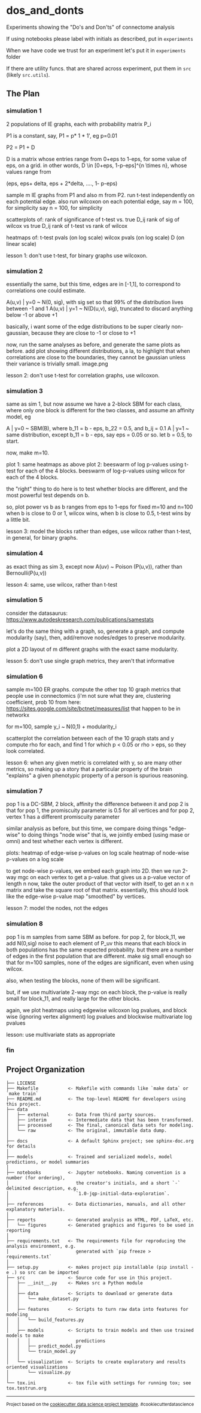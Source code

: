 dos_and_donts
==============================

Experiments showing the "Do's and Don'ts" of connectome analysis

If using notebooks please label with initials as described, put in `experiments`

When we have code we trust for an experiment let's put it in `experiments` folder

If there are utility funcs. that are shared across experiment, put them in `src` (likely
`src.utils`).

The Plan
--------
### simulation 1

2 populations of IE graphs, each with probability matrix P_i

P1 is a constant, say, P1 = p* 1 * 1', eg p=0.01

P2 = P1 + D

D is a matrix whose entries range from 0+eps to 1-eps, for some value of eps, on a grid.
in other words, D \in [0+eps, 1-p-eps]^{n \times n}, whose values range from 

(eps, eps+ delta, eps + 2*delta, ...., 1- p-eps)

sample m IE graphs from P1 and also m from P2.
run t-test independently on each potential edge.
also run wilcoxon on each potential edge,
say m = 100, for simplicity
say n = 100, for simplicity


scatterplots of:
rank of significance of t-test vs. true D_ij
rank of sig of wilcox vs true D_ij
rank of t-test vs rank of wilcox

heatmaps of:
t-test pvals (on log scale)
wilcox pvals (on log scale)
D (on linear scale)

lesson 1: don't use t-test, for binary graphs use wilcoxon.


### simulation 2

essentially the same, but this time, edges are in [-1,1], to correspond to correlations one could estimate.

A(u,v) | y=0 ~ N(0, sig), with sig set so that 99% of the distribution lives between -1 and 1
A(u,v) | y=1 ~ N(D(u,v), sig), truncated to discard anything below -1 or above +1

basically, i want some of the edge distributions to be super clearly non-gaussian, 
because they are close to -1 or close to +1

now, run the same analyses as before, 
and generate the same plots as before.
add plot showing different distributions, a la, to highlight that when correlations are close to the boundaries, they cannot be gaussian unless their variance is trivially small.
image.png

lesson 2: don't use t-test for correlation graphs, use wilcoxon.


### simulation 3

same as sim 1, but now assume we have a 2-block SBM for each class,
where only one block is different for the two classes, 
and assume an affinity model, eg

A | y=0 ~ SBM(B), where b_11 = b - eps, b_22 = 0.5,  and b_ij = 0.1
A | y=1 ~ same distribution, except b_11 = b - eps, say eps = 0.05 or so.
let b = 0.5, to start.

now, make m=10.

plot 1: same heatmaps as above
plot 2:
beeswarm of log p-values using t-test for each of the 4 blocks.
beeswarm of log-p-values using wilcox for each of the 4 blocks.

the "right" thing to do here is to test whether blocks are different,
and the most powerful test depends on b.

so, plot power vs b as b ranges from eps to 1-eps for fixed m=10 and n=100
when b is close to 0 or 1, wilcox wins,
when b is close to 0.5, t-test wins by a little bit.

lesson 3: model the blocks rather than edges, use wilcox rather than t-test, in general, for binary graphs.


### simulation 4

as exact thing as sim 3, except now A(uv) ~ Poison (P(u,v)), rather than Bernoulli(P(u,v))

lesson 4: same, use wilcox, rather than t-test



### simulation 5

consider the datasaurus: https://www.autodeskresearch.com/publications/samestats

let's do the same thing with a graph,
so, generate a graph, and compute modularity (say),
then, add/remove nodes/edges to preserve modularity.

plot a 2D layout of m different graphs with the exact same modularity.

lesson 5: don't use single graph metrics, they aren't that informative


### simulation 6

sample m=100 ER graphs.
compute the other top 10 graph metrics that people use in connectomics (i'm not sure what they are, clustering coefficient, prob 10 from here: https://sites.google.com/site/bctnet/measures/list
that happen to be in networkx

for m=100, sample y_i ~ N(0,1)  + modularity_i

scatterplot the correlation between each of the 10 graph stats and y
compute rho for each, and find 1 for which p < 0.05
or rho > eps, so they look correlated.

lesson 6: when any given metric is correlated with y, so are many other metrics, 
so making up a story that a particular property of the brain "explains" a given phenotypic property of a person is spurious reasoning.


### simulation 7

pop 1 is a DC-SBM, 2 block, affinity
the difference between it and pop 2 is that 
for pop 1, the promiscuity parameter is 0.5 for all vertices
and for pop 2, vertex 1 has a different promiscuity parameter

similar analysis as before, but this time, 
we compare doing things "edge-wise" to doing things "node wise"
that is, we jointly embed (using mase or omni)
and test whether each vertex is different.

plots: 
heatmap of edge-wise p-values on log scale
heatmap of node-wise p-values on a log scale

to get node-wise p-values, we embed each graph into 2D.
then we run 2-way mgc on each vertex to get a p-value.
that gives us a p-value vector of length n
now, take the outer product of that vector with itself, to get an n x n matrix
and take the square root of that matrix.
essentially, this should look like the edge-wise p-value map "smoothed" by vertices.


lesson 7: model the nodes, not the edges



### simulation 8

pop 1 is m samples from same SBM as before.
for pop 2, for block_11, we add N(0,sig) noise to each element of P_uv
this means that each block in both populations has the same expected probability.
but there are a number of edges in the first population that are different.
make sig small enough so that for m=100 samples, none of the edges are significant, even when using wilcox.

also, when testing the blocks, none of them will be significant.

but, if we use multivariate 2-way mgc on each block,
the p-value is really small for block_11, and really large for the other blocks.

again, we plot heatmaps using edgewise wilcoxon log pvalues, 
and block wise (ignoring vertex alignment) log pvalues
and blockwise multivariate log pvalues

lesson: use multivariate stats as appropriate

### fin


Project Organization
------------

    ├── LICENSE
    ├── Makefile           <- Makefile with commands like `make data` or `make train`
    ├── README.md          <- The top-level README for developers using this project.
    ├── data
    │   ├── external       <- Data from third party sources.
    │   ├── interim        <- Intermediate data that has been transformed.
    │   ├── processed      <- The final, canonical data sets for modeling.
    │   └── raw            <- The original, immutable data dump.
    │
    ├── docs               <- A default Sphinx project; see sphinx-doc.org for details
    │
    ├── models             <- Trained and serialized models, model predictions, or model summaries
    │
    ├── notebooks          <- Jupyter notebooks. Naming convention is a number (for ordering),
    │                         the creator's initials, and a short `-` delimited description, e.g.
    │                         `1.0-jqp-initial-data-exploration`.
    │
    ├── references         <- Data dictionaries, manuals, and all other explanatory materials.
    │
    ├── reports            <- Generated analysis as HTML, PDF, LaTeX, etc.
    │   └── figures        <- Generated graphics and figures to be used in reporting
    │
    ├── requirements.txt   <- The requirements file for reproducing the analysis environment, e.g.
    │                         generated with `pip freeze > requirements.txt`
    │
    ├── setup.py           <- makes project pip installable (pip install -e .) so src can be imported
    ├── src                <- Source code for use in this project.
    │   ├── __init__.py    <- Makes src a Python module
    │   │
    │   ├── data           <- Scripts to download or generate data
    │   │   └── make_dataset.py
    │   │
    │   ├── features       <- Scripts to turn raw data into features for modeling
    │   │   └── build_features.py
    │   │
    │   ├── models         <- Scripts to train models and then use trained models to make
    │   │   │                 predictions
    │   │   ├── predict_model.py
    │   │   └── train_model.py
    │   │
    │   └── visualization  <- Scripts to create exploratory and results oriented visualizations
    │       └── visualize.py
    │
    └── tox.ini            <- tox file with settings for running tox; see tox.testrun.org


--------

<p><small>Project based on the <a target="_blank" href="https://drivendata.github.io/cookiecutter-data-science/">cookiecutter data science project template</a>. #cookiecutterdatascience</small></p>
